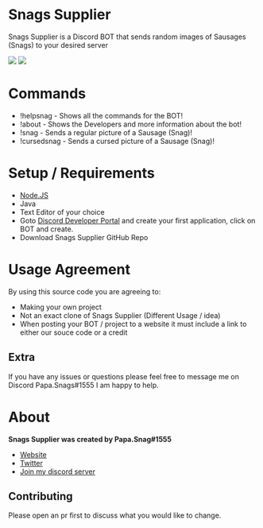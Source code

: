 # **Snags Supplier**

 Snags Supplier is a Discord BOT that sends random images of Sausages (Snags) to your desired server

 <img src="https://i.imgur.com/mIMLYmX.png"/>
 <img src="https://i.imgur.com/Ic2Pkfb.png"/>

# **Commands**
*   !helpsnag - Shows all the commands for the BOT!
*   !about - Shows the Developers and more information about the bot!
*   !snag - Sends a regular picture of a Sausage (Snag)!
*   !cursedsnag - Sends a cursed picture of a Sausage (Snag)!

# Setup / Requirements
* [Node.JS](https://nodejs.org/en/)
* Java
* Text Editor of your choice
* Goto [Discord Developer Portal](https://discord.com/developers/applications) and create your first application, click on BOT and create.
* Download Snags Supplier GitHub Repo 

# Usage Agreement 
By using this source code you are agreeing to:
* Making your own project
* Not an exact clone of Snags Supplier (Different Usage / idea)
* When posting your BOT / project to a website it must include a link to either our souce code or a credit

## Extra
If you have any issues or questions please feel free to message me on Discord Papa.Snags#1555 I am happy to help.

# About
__Snags Supplier was created by Papa.Snag#1555__
* [Website](https://papa-snags.com)
* [Twitter](https://twitter.com/PapaSnags)
* [Join my discord server](https://discord.gg/w7B5nKB)

## Contributing
Please open an pr first to discuss what you would like to change.
